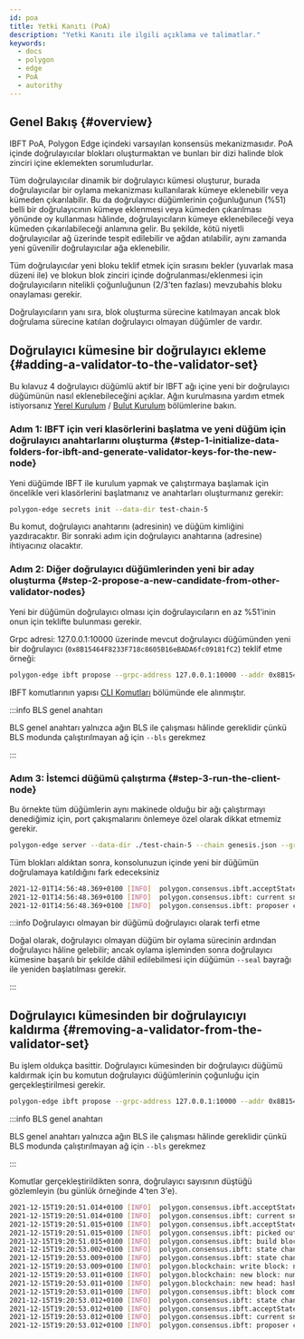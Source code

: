 ```yaml
---
id: poa
title: Yetki Kanıtı (PoA)
description: "Yetki Kanıtı ile ilgili açıklama ve talimatlar."
keywords:
  - docs
  - polygon
  - edge
  - PoA
  - autorithy
---
```


## Genel Bakış {#overview}

IBFT PoA, Polygon Edge içindeki varsayılan konsensüs mekanizmasıdır. PoA içinde doğrulayıcılar blokları oluşturmaktan ve bunları bir dizi halinde blok zinciri içine eklemekten sorumludurlar.

Tüm doğrulayıcılar dinamik bir doğrulayıcı kümesi oluşturur, burada doğrulayıcılar bir oylama mekanizması kullanılarak kümeye eklenebilir veya kümeden çıkarılabilir. Bu da doğrulayıcı düğümlerinin çoğunluğunun (%51) belli bir doğrulayıcının kümeye eklenmesi veya kümeden çıkarılması yönünde oy kullanması hâlinde, doğrulayıcıların kümeye eklenebileceği veya kümeden çıkarılabileceği anlamına gelir. Bu şekilde, kötü niyetli doğrulayıcılar ağ üzerinde tespit edilebilir ve ağdan atılabilir, aynı zamanda yeni güvenilir doğrulayıcılar ağa eklenebilir.

Tüm doğrulayıcılar yeni bloku teklif etmek için sırasını bekler (yuvarlak masa düzeni ile) ve blokun blok zinciri içinde doğrulanması/eklenmesi için doğrulayıcıların nitelikli çoğunluğunun (2/3'ten fazlası) mevzubahis bloku onaylaması gerekir.

Doğrulayıcıların yanı sıra, blok oluşturma sürecine katılmayan ancak blok doğrulama sürecine katılan doğrulayıcı olmayan düğümler de vardır.

## Doğrulayıcı kümesine bir doğrulayıcı ekleme {#adding-a-validator-to-the-validator-set}

Bu kılavuz 4 doğrulayıcı düğümlü aktif bir IBFT ağı içine yeni bir doğrulayıcı düğümünün nasıl eklenebileceğini açıklar.
Ağın kurulmasına yardım etmek istiyorsanız [Yerel Kurulum](/edge/get-started/set-up-ibft-locally.md) / [Bulut Kurulum](/edge/get-started/set-up-ibft-on-the-cloud.md) bölümlerine bakın.

### Adım 1: IBFT için veri klasörlerini başlatma ve yeni düğüm için doğrulayıcı anahtarlarını​ oluşturma {#step-1-initialize-data-folders-for-ibft-and-generate-validator-keys-for-the-new-node}

Yeni düğümde IBFT ile kurulum yapmak ve çalıştırmaya başlamak için öncelikle veri klasörlerini başlatmanız ve anahtarları oluşturmanız gerekir:

````bash
polygon-edge secrets init --data-dir test-chain-5
````

Bu komut, doğrulayıcı anahtarını (adresinin) ve düğüm kimliğini yazdıracaktır. Bir sonraki adım için doğrulayıcı anahtarına (adresine) ihtiyacınız olacaktır.

### Adım 2: Diğer doğrulayıcı düğümlerinden yeni bir aday oluşturma {#step-2-propose-a-new-candidate-from-other-validator-nodes}

Yeni bir düğümün doğrulayıcı olması için doğrulayıcıların en az %51'inin onun için teklifte bulunması gerekir.

Grpc adresi: 127.0.0.1:10000 üzerinde mevcut doğrulayıcı düğümünden yeni bir doğrulayıcı (`0x8B15464F8233F718c8605B16eBADA6fc09181fC2`) teklif etme örneği:

````bash
polygon-edge ibft propose --grpc-address 127.0.0.1:10000 --addr 0x8B15464F8233F718c8605B16eBADA6fc09181fC2 --bls 0x9952735ca14734955e114a62e4c26a90bce42b4627a393418372968fa36e73a0ef8db68bba11ea967ff883e429b3bfdf --vote auth
````

IBFT komutlarının yapısı [CLI Komutları](/docs/edge/get-started/cli-commands) bölümünde ele alınmıştır.

:::info BLS genel anahtarı

BLS genel anahtarı yalnızca ağın BLS ile çalışması hâlinde gereklidir çünkü BLS modunda çalıştırılmayan ağ için `--bls` gerekmez

:::

### Adım 3: İstemci düğümü çalıştırma {#step-3-run-the-client-node}

Bu örnekte tüm düğümlerin aynı makinede olduğu bir ağı çalıştırmayı denediğimiz için, port çakışmalarını önlemeye özel olarak dikkat etmemiz gerekir.

````bash
polygon-edge server --data-dir ./test-chain-5 --chain genesis.json --grpc-address :50000 --libp2p :50001 --jsonrpc :50002 --seal
````

Tüm blokları aldıktan sonra, konsolunuzun içinde yeni bir düğümün doğrulamaya katıldığını fark edeceksiniz

````bash
2021-12-01T14:56:48.369+0100 [INFO]  polygon.consensus.ibft.acceptState: Accept state: sequence=4004
2021-12-01T14:56:48.369+0100 [INFO]  polygon.consensus.ibft: current snapshot: validators=5 votes=0
2021-12-01T14:56:48.369+0100 [INFO]  polygon.consensus.ibft: proposer calculated: proposer=0x8B15464F8233F718c8605B16eBADA6fc09181fC2 block=4004
````

:::info Doğrulayıcı olmayan bir düğümü doğrulayıcı olarak terfi etme

Doğal olarak, doğrulayıcı olmayan düğüm bir oylama sürecinin ardından doğrulayıcı hâline gelebilir; ancak oylama işleminden sonra doğrulayıcı kümesine başarılı bir şekilde dâhil edilebilmesi için düğümün `--seal` bayrağı ile yeniden başlatılması gerekir.

:::

## Doğrulayıcı kümesinden bir doğrulayıcıyı kaldırma {#removing-a-validator-from-the-validator-set}

Bu işlem oldukça basittir. Doğrulayıcı kümesinden bir doğrulayıcı düğümü kaldırmak için bu komutun doğrulayıcı düğümlerinin çoğunluğu için gerçekleştirilmesi gerekir.

````bash
polygon-edge ibft propose --grpc-address 127.0.0.1:10000 --addr 0x8B15464F8233F718c8605B16eBADA6fc09181fC2 --bls 0x9952735ca14734955e114a62e4c26a90bce42b4627a393418372968fa36e73a0ef8db68bba11ea967ff883e429b3bfdf --vote drop
````

:::info BLS genel anahtarı

BLS genel anahtarı yalnızca ağın BLS ile çalışması hâlinde gereklidir çünkü BLS modunda çalıştırılmayan ağ için `--bls` gerekmez

:::

Komutlar gerçekleştirildikten sonra, doğrulayıcı sayısının düştüğü gözlemleyin (bu günlük örneğinde 4'ten 3'e).

````bash
2021-12-15T19:20:51.014+0100 [INFO]  polygon.consensus.ibft.acceptState: Accept state: sequence=2399 round=1
2021-12-15T19:20:51.014+0100 [INFO]  polygon.consensus.ibft: current snapshot: validators=4 votes=2
2021-12-15T19:20:51.015+0100 [INFO]  polygon.consensus.ibft.acceptState: we are the proposer: block=2399
2021-12-15T19:20:51.015+0100 [INFO]  polygon.consensus.ibft: picked out txns from pool: num=0 remaining=0
2021-12-15T19:20:51.015+0100 [INFO]  polygon.consensus.ibft: build block: number=2399 txns=0
2021-12-15T19:20:53.002+0100 [INFO]  polygon.consensus.ibft: state change: new=ValidateState
2021-12-15T19:20:53.009+0100 [INFO]  polygon.consensus.ibft: state change: new=CommitState
2021-12-15T19:20:53.009+0100 [INFO]  polygon.blockchain: write block: num=2399 parent=0x768b3bdf26cdc770525e0be549b1fddb3e389429e2d302cb52af1722f85f798c
2021-12-15T19:20:53.011+0100 [INFO]  polygon.blockchain: new block: number=2399 hash=0x6538286881d32dc7722dd9f64b71ec85693ee9576e8a2613987c4d0ab9d83590 txns=0 generation_time_in_sec=2
2021-12-15T19:20:53.011+0100 [INFO]  polygon.blockchain: new head: hash=0x6538286881d32dc7722dd9f64b71ec85693ee9576e8a2613987c4d0ab9d83590 number=2399
2021-12-15T19:20:53.011+0100 [INFO]  polygon.consensus.ibft: block committed: sequence=2399 hash=0x6538286881d32dc7722dd9f64b71ec85693ee9576e8a2613987c4d0ab9d83590 validators=4 rounds=1 committed=3
2021-12-15T19:20:53.012+0100 [INFO]  polygon.consensus.ibft: state change: new=AcceptState
2021-12-15T19:20:53.012+0100 [INFO]  polygon.consensus.ibft.acceptState: Accept state: sequence=2400 round=1
2021-12-15T19:20:53.012+0100 [INFO]  polygon.consensus.ibft: current snapshot: validators=3 votes=0
2021-12-15T19:20:53.012+0100 [INFO]  polygon.consensus.ibft: proposer calculated: proposer=0xea21efC826F4f3Cb5cFc0f986A4d69C095c2838b block=2400
````
